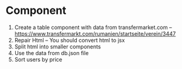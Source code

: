 # Component #

1. Create a table component with data from transfermarket.com – https://www.transfermarkt.com/rumanien/startseite/verein/3447 
2. Repair Html – You should convert html to jsx 
3. Split html into smaller components 
4. Use the data from db.json file
5. Sort users by price 
